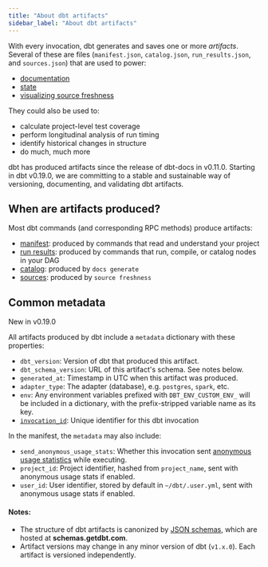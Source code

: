 ```yaml
---
title: "About dbt artifacts"
sidebar_label: "About dbt artifacts"
---
```


With every invocation, dbt generates and saves one or more *artifacts*. Several of these are <Term id="json" /> files (`manifest.json`, `catalog.json`, `run_results.json`, and `sources.json`) that are used to power:
- [documentation](documentation)
- [state](/docs/deploy/about-state)
- [visualizing source freshness](/docs/build/sources#snapshotting-source-data-freshness)

They could also be used to:
- calculate project-level test coverage
- perform longitudinal analysis of run timing
- identify historical changes in <Term id="table" /> structure
- do much, much more

dbt has produced artifacts since the release of dbt-docs in v0.11.0. Starting in dbt v0.19.0, we are committing to a stable and sustainable way of versioning, documenting, and validating dbt artifacts.

## When are artifacts produced?

Most dbt commands (and corresponding RPC methods) produce artifacts:
- [manifest](manifest-json): produced by commands that read and understand your project
- [run results](run-results-json): produced by commands that run, compile, or catalog nodes in your DAG
- [catalog](catalog-json): produced by `docs generate`
- [sources](sources-json): produced by `source freshness`

## Common metadata

<Changelog>New in v0.19.0</Changelog>

All artifacts produced by dbt include a `metadata` dictionary with these properties:

- `dbt_version`: Version of dbt that produced this artifact.
- `dbt_schema_version`: URL of this artifact's schema. See notes below.
- `generated_at`: Timestamp in UTC when this artifact was produced.
- `adapter_type`: The adapter (database), e.g. `postgres`, `spark`, etc.
- `env`: Any environment variables prefixed with `DBT_ENV_CUSTOM_ENV_` will be included in a dictionary, with the prefix-stripped variable name as its key.
- [`invocation_id`](invocation_id): Unique identifier for this dbt invocation

In the manifest, the `metadata` may also include:
- `send_anonymous_usage_stats`: Whether this invocation sent [anonymous usage statistics](https://docs.getdbt.com/reference/profiles.yml/#send_anonymous_usage_stats) while executing.
- `project_id`: Project identifier, hashed from `project_name`, sent with anonymous usage stats if enabled.
- `user_id`: User identifier, stored by default in `~/dbt/.user.yml`, sent with anonymous usage stats if enabled.

#### Notes:
- The structure of dbt artifacts is canonized by [JSON schemas](https://json-schema.org/), which are hosted at **schemas.getdbt.com**.
- Artifact versions may change in any minor version of dbt (`v1.x.0`). Each artifact is versioned independently.
